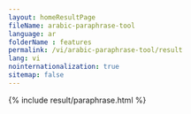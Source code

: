 ```yaml
---
layout: homeResultPage
fileName: arabic-paraphrase-tool
language: ar
folderName : features
permalink: /vi/arabic-paraphrase-tool/result
lang: vi
nointernationalization: true
sitemap: false
---
```

{% include result/paraphrase.html %}

<script src="/js/result/paraprashing.js" data-foldername="{{page.folderName}}" data-lang="{{page.lang}}"></script>